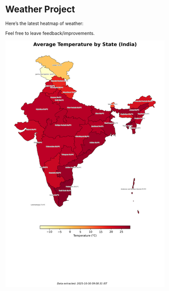 # Weather Project

Here’s the latest heatmap of weather:

Feel free to leave feedback/improvements.

![India Heatmap](docs/assets/india_heatmap.png?v=02DBDA)
